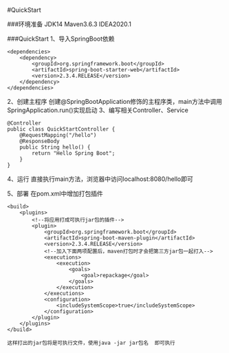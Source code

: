 #QuickStart

###环境准备
JDK14
Maven3.6.3
IDEA2020.1

    
###QuickStart
1、导入SpringBoot依赖

    <dependencies>
        <dependency>
            <groupId>org.springframework.boot</groupId>
            <artifactId>spring-boot-starter-web</artifactId>
            <version>2.3.4.RELEASE</version>
        </dependency>
    </dependencies>
2、创建主程序
    创建@SpringBootApplication修饰的主程序类，main方法中调用SpringApplication.run()实现启动
3、编写相关Controller、Service

    @Controller
    public class QuickStartController {
        @RequestMapping("/hello")
        @ResponseBody
        public String hello() {
            return "Hello Spring Boot";
        }
    }
4、运行
    直接执行main方法，浏览器中访问localhost:8080/hello即可

5、部署
    在pom.xml中增加打包插件
    
    <build>
        <plugins>
            <!--将应用打成可执行jar包的插件-->
            <plugin>
                <groupId>org.springframework.boot</groupId>
                <artifactId>spring-boot-maven-plugin</artifactId>
                <version>2.3.4.RELEASE</version>
                <!--加入下面两项配置后，maven打包时才会把第三方jar包一起打入-->
                <executions>
                    <execution>
                        <goals>
                            <goal>repackage</goal>
                        </goals>
                    </execution>
                </executions>
                <configuration>
                    <includeSystemScope>true</includeSystemScope>
                </configuration>
            </plugin>
        </plugins>
    </build>
    
    这样打出的jar包将是可执行文件，使用java -jar jar包名  即可执行